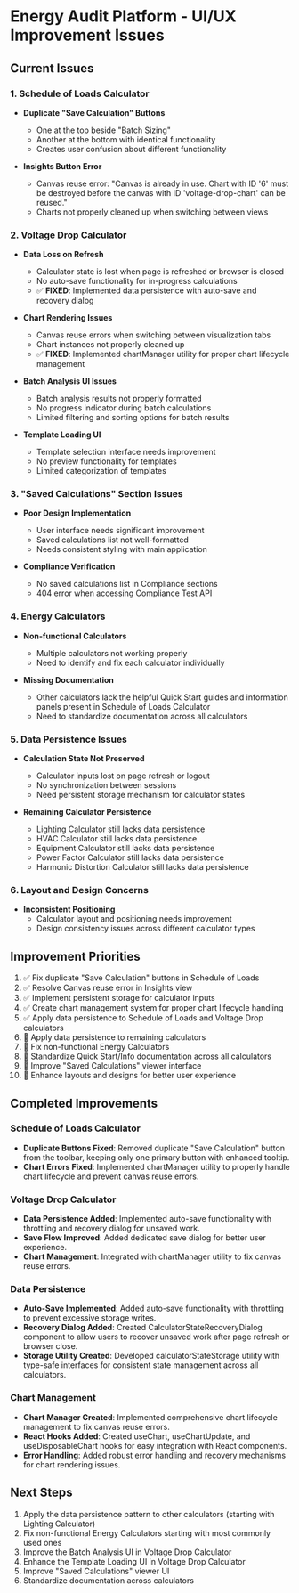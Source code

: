# Energy Audit Platform - UI/UX Improvement Issues

## Current Issues

### 1. Schedule of Loads Calculator

- **Duplicate "Save Calculation" Buttons**
  - One at the top beside "Batch Sizing" 
  - Another at the bottom with identical functionality
  - Creates user confusion about different functionality
  
- **Insights Button Error**
  - Canvas reuse error: "Canvas is already in use. Chart with ID '6' must be destroyed before the canvas with ID 'voltage-drop-chart' can be reused."
  - Charts not properly cleaned up when switching between views

### 2. Voltage Drop Calculator

- **Data Loss on Refresh**
  - Calculator state is lost when page is refreshed or browser is closed
  - No auto-save functionality for in-progress calculations
  - ✅ **FIXED**: Implemented data persistence with auto-save and recovery dialog
  
- **Chart Rendering Issues**
  - Canvas reuse errors when switching between visualization tabs
  - Chart instances not properly cleaned up
  - ✅ **FIXED**: Implemented chartManager utility for proper chart lifecycle management

- **Batch Analysis UI Issues**
  - Batch analysis results not properly formatted
  - No progress indicator during batch calculations
  - Limited filtering and sorting options for batch results

- **Template Loading UI**
  - Template selection interface needs improvement
  - No preview functionality for templates
  - Limited categorization of templates

### 3. "Saved Calculations" Section Issues

- **Poor Design Implementation**
  - User interface needs significant improvement
  - Saved calculations list not well-formatted
  - Needs consistent styling with main application

- **Compliance Verification**
  - No saved calculations list in Compliance sections
  - 404 error when accessing Compliance Test API

### 4. Energy Calculators

- **Non-functional Calculators**
  - Multiple calculators not working properly
  - Need to identify and fix each calculator individually

- **Missing Documentation**
  - Other calculators lack the helpful Quick Start guides and information panels present in Schedule of Loads Calculator
  - Need to standardize documentation across all calculators

### 5. Data Persistence Issues

- **Calculation State Not Preserved**
  - Calculator inputs lost on page refresh or logout
  - No synchronization between sessions
  - Need persistent storage mechanism for calculator states

- **Remaining Calculator Persistence**
  - Lighting Calculator still lacks data persistence
  - HVAC Calculator still lacks data persistence
  - Equipment Calculator still lacks data persistence
  - Power Factor Calculator still lacks data persistence
  - Harmonic Distortion Calculator still lacks data persistence

### 6. Layout and Design Concerns

- **Inconsistent Positioning**
  - Calculator layout and positioning needs improvement
  - Design consistency issues across different calculator types

## Improvement Priorities

1. ✅ Fix duplicate "Save Calculation" buttons in Schedule of Loads
2. ✅ Resolve Canvas reuse error in Insights view
3. ✅ Implement persistent storage for calculator inputs
4. ✅ Create chart management system for proper chart lifecycle handling
5. ✅ Apply data persistence to Schedule of Loads and Voltage Drop calculators
6. 🔄 Apply data persistence to remaining calculators 
7. 🔄 Fix non-functional Energy Calculators
8. 🔄 Standardize Quick Start/Info documentation across all calculators
9. 🔄 Improve "Saved Calculations" viewer interface
10. 🔄 Enhance layouts and designs for better user experience 

## Completed Improvements

### Schedule of Loads Calculator

- **Duplicate Buttons Fixed**: Removed duplicate "Save Calculation" button from the toolbar, keeping only one primary button with enhanced tooltip.
- **Chart Errors Fixed**: Implemented chartManager utility to properly handle chart lifecycle and prevent canvas reuse errors.

### Voltage Drop Calculator

- **Data Persistence Added**: Implemented auto-save functionality with throttling and recovery dialog for unsaved work.
- **Save Flow Improved**: Added dedicated save dialog for better user experience.
- **Chart Management**: Integrated with chartManager utility to fix canvas reuse errors.

### Data Persistence

- **Auto-Save Implemented**: Added auto-save functionality with throttling to prevent excessive storage writes.
- **Recovery Dialog Added**: Created CalculatorStateRecoveryDialog component to allow users to recover unsaved work after page refresh or browser close.
- **Storage Utility Created**: Developed calculatorStateStorage utility with type-safe interfaces for consistent state management across all calculators.

### Chart Management

- **Chart Manager Created**: Implemented comprehensive chart lifecycle management to fix canvas reuse errors.
- **React Hooks Added**: Created useChart, useChartUpdate, and useDisposableChart hooks for easy integration with React components.
- **Error Handling**: Added robust error handling and recovery mechanisms for chart rendering issues.

## Next Steps

1. Apply the data persistence pattern to other calculators (starting with Lighting Calculator)
2. Fix non-functional Energy Calculators starting with most commonly used ones
3. Improve the Batch Analysis UI in Voltage Drop Calculator
4. Enhance the Template Loading UI in Voltage Drop Calculator 
5. Improve "Saved Calculations" viewer UI
6. Standardize documentation across calculators 